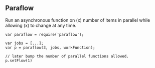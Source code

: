 ## Paraflow

Run an asynchronous function on (x) number of items in parallel while allowing
(x) to change at any time.

    var paraflow = require('paraflow');

    var jobs = [...];
    var p = paraflow(3, jobs, workFunction);

    // later bump the number of parallel functions allowed.
    p.setFlow(1)

